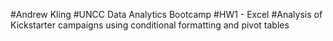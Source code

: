 #Andrew Kling
#UNCC Data Analytics Bootcamp
#HW1 - Excel
#Analysis of Kickstarter campaigns using conditional formatting and pivot tables
